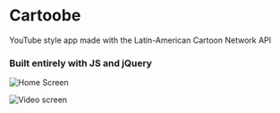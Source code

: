 # Cartoobe
YouTube style app made with the Latin-American Cartoon Network API

### Built entirely with JS and jQuery

![Home Screen](https://i.imgur.com/MBujJfz.png)

![Video screen](https://pbs.twimg.com/media/E3p0rxTX0AUG_Ke?format=jpg&name=large)
